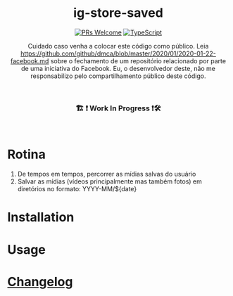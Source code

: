 
<h1 align="center">
  <!-- <img src=".logo.png" alt=ig-store-saved/><br/> -->
  ig-store-saved
</h1>

<div align="center">

  [![PRs Welcome](https://img.shields.io/badge/PRs-welcome-brightgreen.svg?style=flat-square)](http://makeapullrequest.com)
  [![TypeScript](https://badgen.net/npm/types/env-var)](http://www.typescriptlang.org/)

  Cuidado caso venha a colocar este código como público. Leia https://github.com/github/dmca/blob/master/2020/01/2020-01-22-facebook.md sobre o fechamento de um repositório relacionado por parte de uma iniciativa do Facebook. Eu, o desenvolvedor deste, não me responsabilizo pelo compartilhamento público deste código.

</div>

<br/>

<div align="center">
  <h3> 🏗 ❗ Work In Progress ❗🛠 </h3>
</div>

<br/>

# Rotina

1) De tempos em tempos, percorrer as mídias salvas do usuário
2) Salvar as mídias (vídeos principalmente mas também fotos) em diretórios no formato:
  YYYY-MM/${date}
# Installation

# Usage

# [Changelog](CHANGELOG.md)